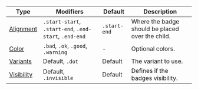 | Type                      | Modifiers                                              | Default      | Description                                      |
| ------------------------- | ------------------------------------------------------ | ------------ | ------------------------------------------------ |
| [Alignment](#aligment)    | `.start-start`, `.start-end`, `.end-start`, `.end-end` | `.start-end` | Where the badge should be placed over the child. |
| [Color](#color)           | `.bad`, `.ok`, `.good`, `.warning`                     | -            | Optional colors.                                 |
| [Variants](#variants)     | Default, `.dot`                                        | Default      | The variant to use.                              |
| [Visibility](#visibility) | Default, `.invisible`                                  | Default      | Defines if the badges visibility.                |
